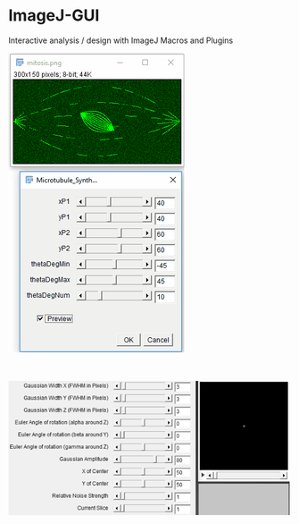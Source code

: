 # ImageJ-GUI
<p align="justify">
Interactive analysis / design with ImageJ Macros and Plugins
</p>

<img src="/microtubuleSynth.gif" align="middle"></img>
<br/><br/><br/><br/>
<img src="/interactiveGaussianSynth.gif" align="middle"></img>
